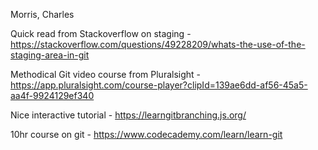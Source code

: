 Morris, Charles

Quick read from Stackoverflow on staging - https://stackoverflow.com/questions/49228209/whats-the-use-of-the-staging-area-in-git

Methodical Git video course from Pluralsight  - https://app.pluralsight.com/course-player?clipId=139ae6dd-af56-45a5-aa4f-9924129ef340

Nice interactive tutorial - https://learngitbranching.js.org/


10hr course on git - https://www.codecademy.com/learn/learn-git
